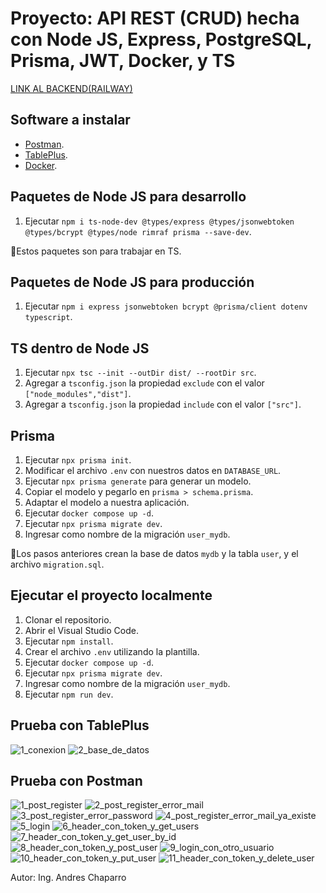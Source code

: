 # Proyecto: API REST (CRUD) hecha con Node JS, Express, PostgreSQL, Prisma, JWT, Docker, y TS

[LINK AL BACKEND(RAILWAY)]()

## Software a instalar

- [Postman](https://www.postman.com/downloads/).
- [TablePlus](https://tableplus.com/download).
- [Docker](https://www.docker.com/get-started/).

## Paquetes de Node JS para desarrollo

1. Ejecutar `npm i ts-node-dev @types/express @types/jsonwebtoken @types/bcrypt @types/node rimraf prisma --save-dev`.

📝Estos paquetes son para trabajar en TS.

## Paquetes de Node JS para producción

1. Ejecutar `npm i express jsonwebtoken bcrypt @prisma/client dotenv typescript`.

## TS dentro de Node JS

1. Ejecutar `npx tsc --init --outDir dist/ --rootDir src`.
2. Agregar a `tsconfig.json` la propiedad `exclude` con el valor `["node_modules","dist"]`.
3. Agregar a `tsconfig.json` la propiedad `include` con el valor `["src"]`.

## Prisma

1. Ejecutar `npx prisma init`.
2. Modificar el archivo `.env` con nuestros datos en `DATABASE_URL`.
3. Ejecutar `npx prisma generate` para generar un modelo.
4. Copiar el modelo y pegarlo en `prisma > schema.prisma`.
5. Adaptar el modelo a nuestra aplicación.
6. Ejecutar `docker compose up -d`.
7. Ejecutar `npx prisma migrate dev`.
8. Ingresar como nombre de la migración `user_mydb`.

📝Los pasos anteriores crean la base de datos `mydb` y la tabla `user`, y el archivo `migration.sql`.

## Ejecutar el proyecto localmente

1. Clonar el repositorio.
2. Abrir el Visual Studio Code.
3. Ejecutar `npm install`.
4. Crear el archivo `.env` utilizando la plantilla.
5. Ejecutar `docker compose up -d`.
6. Ejecutar `npx prisma migrate dev`.
7. Ingresar como nombre de la migración `user_mydb`.
8. Ejecutar `npm run dev`.

## Prueba con TablePlus

![1_conexion](./tableplus/1_conexion.png)
![2_base_de_datos](./tableplus/2_base_de_datos.png)

## Prueba con Postman

![1_post_register](./postman/1_post_register.png)
![2_post_register_error_mail](./postman/2_post_register_error_mail.png)
![3_post_register_error_password](./postman/3_post_register_error_password.png)
![4_post_register_error_mail_ya_existe](./postman/4_post_register_error_mail_ya_existe.png)
![5_login](./postman/5_login.png)
![6_header_con_token_y_get_users](./postman/6_header_con_token_y_get_users.png)
![7_header_con_token_y_get_user_by_id](./postman/7_header_con_token_y_get_user_by_id.png)
![8_header_con_token_y_post_user](./postman/8_header_con_token_y_post_user.png)
![9_login_con_otro_usuario](./postman/9_login_con_otro_usuario.png)
![10_header_con_token_y_put_user](./postman/10_header_con_token_y_put_user.png)
![11_header_con_token_y_delete_user](./postman/11_header_con_token_y_delete_user.png)

Autor: Ing. Andres Chaparro
